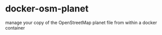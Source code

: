 # docker-osm-planet
manage your copy of the OpenStreetMap planet file from within a docker container
